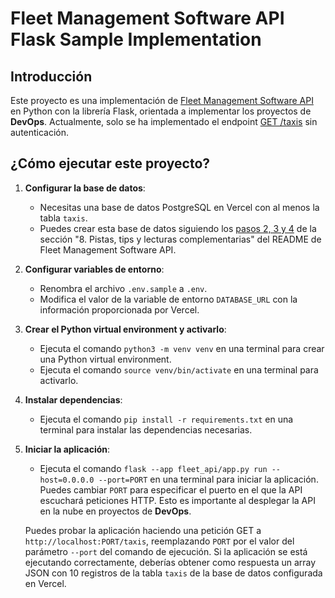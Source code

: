 # Fleet Management Software API Flask Sample Implementation

## Introducción

Este proyecto es una implementación de
[Fleet Management Software API](https://github.com/Laboratoria/curriculum/tree/main/projects/05-fleet-management-api)
en Python con la librería Flask, orientada a implementar los proyectos de **DevOps**.
Actualmente, solo se ha implementado el endpoint
[GET /taxis](https://app.swaggerhub.com/apis-docs/ssinuco/FleetManagementAPI/2.0.0#/taxis/getTaxi)
sin autenticación.

## ¿Cómo ejecutar este proyecto?

1. **Configurar la base de datos**:
   - Necesitas una base de datos PostgreSQL en Vercel con al menos la tabla `taxis`. 
   - Puedes crear esta base de datos siguiendo los
   [pasos 2, 3 y 4](https://github.com/Laboratoria/curriculum/tree/main/projects/05-fleet-management-api#8-pistas-tips-y-lecturas-complementarias)
   de la sección "8. Pistas, tips y lecturas complementarias"
   del README de Fleet Management Software API.

2. **Configurar variables de entorno**:
   - Renombra el archivo `.env.sample` a `.env`.
   - Modifica el valor de la variable de entorno `DATABASE_URL` con la información proporcionada por Vercel.

3. **Crear el Python virtual environment y activarlo**:
   - Ejecuta el comando `python3 -m venv venv` en una terminal para crear una Python virtual environment.
   - Ejecuta el comando `source venv/bin/activate` en una terminal para activarlo.

3. **Instalar dependencias**:
   - Ejecuta el comando `pip install -r requirements.txt` en una terminal para instalar las dependencias necesarias.

4. **Iniciar la aplicación**:
   - Ejecuta el comando `flask --app fleet_api/app.py run --host=0.0.0.0 --port=PORT` en una terminal para iniciar la aplicación. Puedes cambiar `PORT` para especificar el puerto en el que la API escuchará peticiones HTTP. Esto es importante al desplegar la API en la nube en proyectos de **DevOps**.

   Puedes probar la aplicación haciendo una petición GET a `http://localhost:PORT/taxis`,
   reemplazando `PORT` por el valor del parámetro `--port` del comando de ejecución.
   Si la aplicación se está ejecutando correctamente, deberías obtener como respuesta un array
   JSON con 10 registros de la tabla `taxis` de la base de datos configurada en Vercel.
